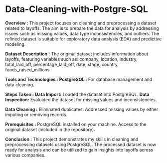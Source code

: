 # Data-Cleaning-with-Postgre-SQL

**Overview :**
This project focuses on cleaning and preprocessing a dataset related to layoffs. The aim is to prepare the data for analysis by addressing issues such as missing values, data type inconsistencies, and outliers. The refined dataset is suitable for exploratory data analysis (EDA) and predictive modeling.

**Dataset Description :**
The original dataset includes information about layoffs, featuring variables such as:
company, location, industry, total_laid_off, percentage_laid_off, date, stage, country, funds_raised_millions

**Tools and Technologies :**
**PostgreSQL :** For database management and data cleaning.

**Steps Taken :**
**Data Import:** Loaded the dataset into PostgreSQL.
**Data Inspection:** Evaluated the dataset for missing values and inconsistencies.

**Data Cleaning :**
Eliminated duplicates.
Addressed missing values by either imputing or removing records.

**Prerequisites :**
PostgreSQL installed on your machine.
Access to the original dataset (included in the repository).

**Conclusion :**
This project demonstrates my skills in cleaning and preprocessing datasets using PostgreSQL. The processed dataset is now ready for analysis and can be utilized to gain insights into layoffs across various companies.
